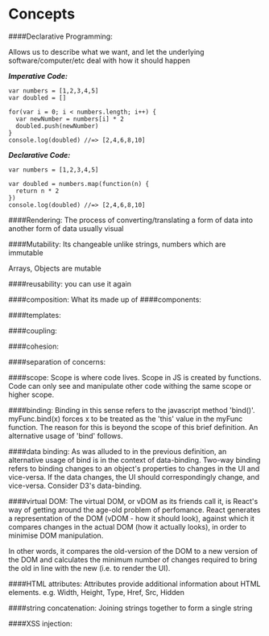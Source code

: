 # Concepts

####Declarative Programming: 

Allows us to describe what we want, and let the underlying software/computer/etc deal with how it should happen

***Imperative Code:***
```
var numbers = [1,2,3,4,5]
var doubled = []

for(var i = 0; i < numbers.length; i++) {
  var newNumber = numbers[i] * 2
  doubled.push(newNumber)
}
console.log(doubled) //=> [2,4,6,8,10]
```
***Declarative Code:***
```
var numbers = [1,2,3,4,5]
 
var doubled = numbers.map(function(n) {
  return n * 2
})
console.log(doubled) //=> [2,4,6,8,10]
```

####Rendering:
The process of converting/translating a form of data into another form of data usually visual

####Mutability:
Its changeable unlike strings, numbers which are immutable
<p> Arrays, Objects are mutable

####reusability:
you can use it again

####composition:
What its made up of
####components:

####templates:

####coupling:

####cohesion:

####separation of concerns:

####scope:
Scope is where code lives. Scope in JS is created by functions. Code can only see and manipulate other code withing the same scope or higher scope. 

####binding:
Binding in this sense refers to the javascript method 'bind()'. myFunc.bind(x) forces x to be treated as the 'this' value in the myFunc function. The reason for this is beyond the scope of this brief definition.
An alternative usage of 'bind' follows.

####data binding:
As was alluded to in the previous definition, an alternative usage of bind is in the context of data-binding. Two-way binding refers to binding changes to an object's properties to changes in the UI and vice-versa. If the data changes, the UI should correspondingly change, and vice-versa.
Consider D3's data-binding.

####virtual DOM:
The virtual DOM, or vDOM as its friends call it, is React's way of getting around the age-old problem of perfomance. React generates a representation of the DOM (vDOM - how it should look), against which it compares changes in the actual DOM (how it actually looks), in order to minimise DOM manipulation.

In other words, it compares the old-version of the DOM to a new version of the DOM and calculates the minimum number of changes required to bring the old in line with the new (i.e. to render the UI).

####HTML attributes:
Attributes provide additional information about HTML elements.
e.g. Width, Height, Type, Href, Src, Hidden

####string concatenation:
Joining strings together to form a single string

####XSS injection:
